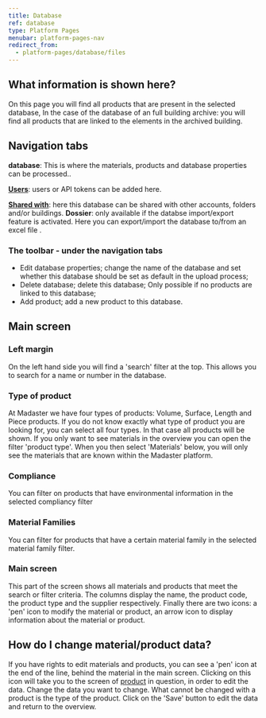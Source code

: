 ```yaml
---
title: Database
ref: database
type: Platform Pages
menubar: platform-pages-nav
redirect_from:
  - platform-pages/database/files
---
```


## What information is shown here?
On this page you will find all products that are present in the selected database, 
In the case of the database of an full building archive: you will find all products that are linked to the elements in the archived building.


## Navigation tabs
**database**: This is where the materials, products and database properties can be processed..

**[Users](./users.md)**: users or API tokens can be added here.

**[Shared with](./availabilities.md)**: here this database can be shared with other accounts, folders and/or buildings.
**Dossier**: only available if the databse import/export feature is activated. Here you can export/import the database to/from an excel file .

### The toolbar -  under the navigation tabs

- Edit database properties; change the name of the database and set whether this database should be set as default in the upload process;
- Delete database; delete this database; Only possible if no products are linked to this database;
- Add product; add a new product to this database.

## Main screen


### Left margin
On the left hand side you will find a 'search' filter at the top. This allows you to search for a name or number in the database.

### Type of product
At Madaster we have four types of products: Volume, Surface, Length and Piece products. If you do not know exactly what type of product you are looking for, you can select all four types. In that case all products will be shown. If you only want to see materials in the overview you can open the filter 'product type'. When you then select 'Materials' below, you will only see the materials that are known within the Madaster platform.

### Compliance
You can filter on products that have environmental information in the selected compliancy filter

### Material Families
You can filter for products that have a certain material family in the selected material family filter.

### Main screen
This part of the screen shows all materials and products that meet the search or filter criteria. The columns display the name, the product code, the product type and the supplier respectively. Finally there are two icons: a 'pen' icon to modify the material or product, an arrow icon to display information about the material or product.

## How do I change material/product data?
If you have rights to edit materials and products, you can see a 'pen' icon at the end of the line, behind the material in the main screen. Clicking on this icon will take you to the screen of [product](../product.md) in question, in order to edit the data. Change the data you want to change. What cannot be changed with a product is the type of the product. Click on the 'Save' button to edit the data and return to the overview.
